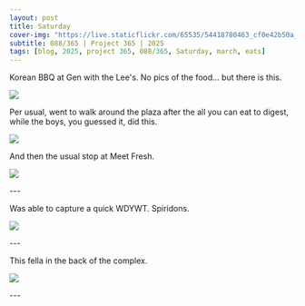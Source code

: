 ```yaml
---
layout: post
title: Saturday
cover-img: "https://live.staticflickr.com/65535/54418780463_cf0e42b50a_k.jp"
subtitle: 088/365 | Project 365 | 2025
tags: [blog, 2025, project 365, 088/365, Saturday, march, eats]
---
```

<style>
  .intro-header.big-img {
    background-position:top; 
  }
</style>
Korean BBQ at Gen with the Lee's. No pics of the food... but there is this.
<p class="post-img-wrap">
  <img src="https://live.staticflickr.com/65535/54418750455_667dbf4c08_h.jpg">
</p>
Per usual, went to walk around the plaza after the all you can eat to digest, while the boys, you guessed it, did this.
<p class="post-img-wrap">
  <img src="https://live.staticflickr.com/65535/54417496577_38f67df219_h.jpg">
</p>
And then the usual stop at Meet Fresh.
<p class="post-img-wrap">
  <img src="https://live.staticflickr.com/65535/54418362356_4275f396e5_h.jpg">
</p>
---

Was able to capture a quick WDYWT. Spiridons.
<p class="post-img-wrap">
  <img src="https://live.staticflickr.com/65535/54417668687_7fea53ed53_h.jpg">
</p>
---

This fella in the back of the complex.
<p class="post-img-wrap">
  <img src="https://live.staticflickr.com/65535/54418780463_cf0e42b50a_k.jpg">
</p>
---

